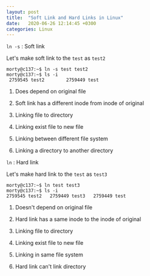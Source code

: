 ```yaml
---
layout: post
title:  "Soft Link and Hard Links in Linux"
date:   2020-06-26 12:14:45 +0300
categories: Linux
---
```


`ln -s` : Soft link

Let's make soft link to the `test` as `test2`

```
morty@c137:~$ ln -s test test2
morty@c137:~$ ls -i
 2759545 test2        2759449 test   
```

1.  Does depend on original file

2.  Soft link has a different inode from inode of original 

3.  Linking file to directory

4.  Linking exist file to new file

5.  Linking between different  file system

6.  Linking a directory to another directory  



`ln` : Hard link

Let's make hard link to the `test` as `test3`

```
morty@c137:~$ ln test test3
morty@c137:~$ ls -i
2759545 test2   2759449 test3   2759449 test                 
 ```
       
1.  Doesn't depend on original file

2.  Hard link has a same inode to the inode of original

3.  Linking file to directory

4.  Linking exist file to new file

5.  Linking in same file system

6.  Hard link can't link directory




